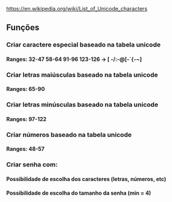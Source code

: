 https://en.wikipedia.org/wiki/List_of_Unicode_characters
## Funções
### Criar caractere especial baseado na tabela unicode
#### Ranges: 32-47 58-64 91-96 123-126 -> [ -\/:-@\[-`{-~]

### Criar letras maiúsculas baseado na tabela unicode
#### Ranges: 65-90

### Criar letras minúsculas baseado na tabela unicode
#### Ranges: 97-122

### Criar números baseado na tabela unicode
#### Ranges: 48-57

### Criar senha com:
#### Possibilidade de escolha dos caracteres (letras, números, etc)
#### Possibilidade de escolha do tamanho da senha (min = 4)
